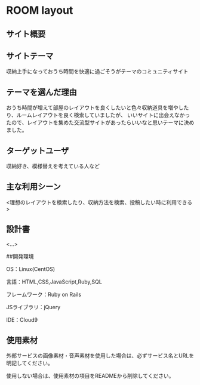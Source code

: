# ROOM layout
 
## サイト概要

## サイトテーマ

収納上手になっておうち時間を快適に過ごそうがテーマのコミュニティサイト


## テーマを選んだ理由

おうち時間が増えて部屋のレイアウトを良くしたいと色々収納道具を増やしたり、ルームレイアウトを良く検索していましたが、
いいサイトに出会えなかったので、レイアウトを集めた交流型サイトがあったらいいなと思いテーマに決めました。

## ターゲットユーザ

収納好き、模様替えを考えている人など

## 主な利用シーン
<理想のレイアウトを検索したり、収納方法を検索、投稿したい時に利用できる>

## 設計書
<...>

##開発環境

OS：Linux(CentOS)

言語：HTML,CSS,JavaScript,Ruby,SQL

フレームワーク：Ruby on Rails

JSライブラリ：jQuery

IDE：Cloud9

## 使用素材

外部サービスの画像素材・音声素材を使用した場合は、必ずサービス名とURLを明記してください。

使用しない場合は、使用素材の項目をREADMEから削除してください。

